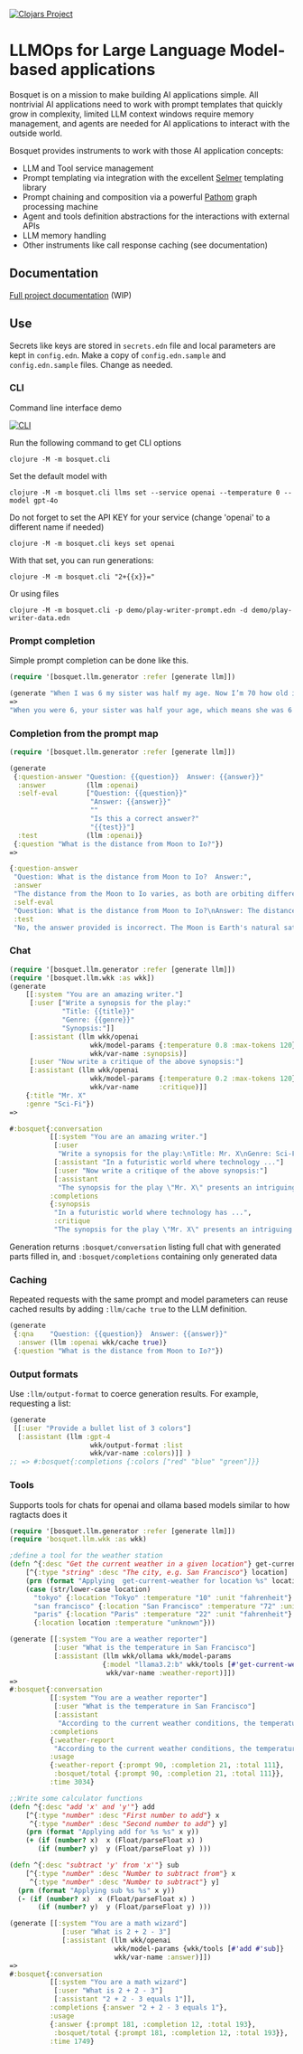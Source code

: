 [![Clojars Project](https://img.shields.io/clojars/v/io.github.zmedelis/bosquet.svg)](https://clojars.org/io.github.zmedelis/bosquet)

# LLMOps for Large Language Model-based applications

Bosquet is on a mission to make building AI applications simple. All nontrivial AI applications need to work with prompt templates that quickly grow in complexity, limited LLM context windows require memory management, and agents are needed for AI applications to interact with the outside world.

Bosquet provides instruments to work with those AI application concepts:

- LLM and Tool service management
- Prompt templating via integration with the excellent [Selmer](https://github.com/yogthos/Selmer) templating library
- Prompt chaining and composition via a powerful [Pathom](https://pathom3.wsscode.com/) graph processing machine
- Agent and tools definition abstractions for the interactions with external APIs
- LLM memory handling
- Other instruments like call response caching (see documentation)

## Documentation

[Full project documentation](https://zmedelis.github.io/bosquet/) (WIP)

## Use

Secrets like keys are stored in `secrets.edn` file and local parameters are kept in `config.edn`. Make a copy of `config.edn.sample` and `config.edn.sample` files. Change as needed.

### CLI

Command line interface demo

[![CLI](https://img.youtube.com/vi/ywlNGiD9gCg/0.jpg)](https://www.youtube.com/watch?v=ywlNGiD9gCg)

Run the following command to get CLI options

```
clojure -M -m bosquet.cli
```

Set the default model with

```
clojure -M -m bosquet.cli llms set --service openai --temperature 0 --model gpt-4o
```

Do not forget to set the API KEY for your service (change 'openai' to a different name if needed)

```
clojure -M -m bosquet.cli keys set openai
```

With that set, you can run generations:

```
clojure -M -m bosquet.cli "2+{{x}}="
```

Or using files

```
clojure -M -m bosquet.cli -p demo/play-writer-prompt.edn -d demo/play-writer-data.edn
```

### Prompt completion

Simple prompt completion can be done like this.

```clojure
(require '[bosquet.llm.generator :refer [generate llm]])

(generate "When I was 6 my sister was half my age. Now I’m 70 how old is my sister?")
=>
"When you were 6, your sister was half your age, which means she was 6 / 2 = 3 years old.\nSince then, there is a constant age difference of 3 years between you and your sister.\nNow that you are 70, your sister would be 70 - 6 = 64 years old."}
```

### Completion from the prompt map

```clojure
(require '[bosquet.llm.generator :refer [generate llm]])

(generate
 {:question-answer "Question: {{question}}  Answer: {{answer}}"
  :answer          (llm :openai)
  :self-eval       ["Question: {{question}}"
                    "Answer: {{answer}}"
                    ""
                    "Is this a correct answer?"
                    "{{test}}"]
  :test            (llm :openai)}
 {:question "What is the distance from Moon to Io?"})
=>

{:question-answer
 "Question: What is the distance from Moon to Io?  Answer:",
 :answer
 "The distance from the Moon to Io varies, as both are orbiting different bodies. On average, the distance between the Moon and Io is approximately 760,000 kilometers (470,000 miles). However, this distance can change due to the elliptical nature of their orbits.",
 :self-eval
 "Question: What is the distance from Moon to Io?\nAnswer: The distance from the Moon to Io varies, as both are orbiting different bodies. On average, the distance between the Moon and Io is approximately 760,000 kilometers (470,000 miles). However, this distance can change due to the elliptical nature of their orbits.\n\nIs this a correct answer?",
 :test
 "No, the answer provided is incorrect. The Moon is Earth's natural satellite, while Io is one of Jupiter's moons. Therefore, the distance between the Moon and Io can vary significantly depending on their relative positions in their respective orbits around Earth and Jupiter."}

```

### Chat

```clojure
(require '[bosquet.llm.generator :refer [generate llm]])
(require '[bosquet.llm.wkk :as wkk])
(generate
    [[:system "You are an amazing writer."]
     [:user ["Write a synopsis for the play:"
             "Title: {{title}}"
             "Genre: {{genre}}"
             "Synopsis:"]]
     [:assistant (llm wkk/openai
                    wkk/model-params {:temperature 0.8 :max-tokens 120}
                    wkk/var-name :synopsis)]
     [:user "Now write a critique of the above synopsis:"]
     [:assistant (llm wkk/openai
                    wkk/model-params {:temperature 0.2 :max-tokens 120}
                    wkk/var-name     :critique)]]
    {:title "Mr. X"
    :genre "Sci-Fi"})
=>

#:bosquet{:conversation
          [[:system "You are an amazing writer."]
           [:user
            "Write a synopsis for the play:\nTitle: Mr. X\nGenre: Sci-Fi\nSynopsis:"]
           [:assistant "In a futuristic world where technology ..."]
           [:user "Now write a critique of the above synopsis:"]
           [:assistant
            "The synopsis for the play \"Mr. X\" presents an intriguing premise ..."]],
          :completions
          {:synopsis
           "In a futuristic world where technology has ...",
           :critique
           "The synopsis for the play \"Mr. X\" presents an intriguing premise set ..."}}
```

Generation returns `:bosquet/conversation` listing full chat with generated parts filled in, and `:bosquet/completions` containing only generated data

### Caching

Repeated requests with the same prompt and model parameters can reuse cached results by adding `:llm/cache true` to the LLM definition.

```clojure
(generate
 {:qna    "Question: {{question}}  Answer: {{answer}}"
  :answer (llm :openai wkk/cache true)}
 {:question "What is the distance from Moon to Io?"})
```

### Output formats

Use `:llm/output-format` to coerce generation results. For example, requesting a list:

```clojure
(generate
 [[:user "Provide a bullet list of 3 colors"]
  [:assistant (llm :gpt-4
                    wkk/output-format :list
                    wkk/var-name :colors)]] )
;; => #:bosquet{:completions {:colors ["red" "blue" "green"]}}
```

### Tools

Supports tools for chats for openai and ollama based models similar to how ragtacts does it

```clojure
(require '[bosquet.llm.generator :refer [generate llm]])
(require 'bosquet.llm.wkk :as wkk)

;define a tool for the weather station
(defn ^{:desc "Get the current weather in a given location"} get-current-weather
    [^{:type "string" :desc "The city, e.g. San Francisco"} location]
    (prn (format "Applying  get-current-weather for location %s" location))
    (case (str/lower-case location)
      "tokyo" {:location "Tokyo" :temperature "10" :unit "fahrenheit"}
      "san francisco" {:location "San Francisco" :temperature "72" :unit "fahrenheit"}
      "paris" {:location "Paris" :temperature "22" :unit "fahrenheit"}
      {:location location :temperature "unknown"}))

(generate [[:system "You are a weather reporter"]
           [:user "What is the temperature in San Francisco"]
           [:assistant (llm wkk/ollama wkk/model-params
                       {:model "llama3.2:b" wkk/tools [#'get-current-weather]}
                        wkk/var-name :weather-report)]])
=>
#:bosquet{:conversation
          [[:system "You are a weather reporter"]
           [:user "What is the temperature in San Francisco"]
           [:assistant
            "According to the current weather conditions, the temperature in San Francisco is 72°F (Fahrenheit)."]],
          :completions
          {:weather-report
           "According to the current weather conditions, the temperature in San Francisco is 72°F (Fahrenheit)."},
          :usage
          {:weather-report {:prompt 90, :completion 21, :total 111},
           :bosquet/total {:prompt 90, :completion 21, :total 111}},
          :time 3034}

;;Write some calculator functions
(defn ^{:desc "add 'x' and 'y'"} add
    [^{:type "number" :desc "First number to add"} x
     ^{:type "number" :desc "Second number to add"} y]
    (prn (format "Applying add for %s %s" x y))
    (+ (if (number? x)  x (Float/parseFloat x) )
       (if (number? y)  y (Float/parseFloat y) )))

(defn ^{:desc "subtract 'y' from 'x'"} sub
    [^{:type "number" :desc "Number to subtract from"} x
     ^{:type "number" :desc "Number to subtract"} y]
  (prn (format "Applying sub %s %s" x y))
  (- (if (number? x)  x (Float/parseFloat x) )
       (if (number? y)  y (Float/parseFloat y) )))

(generate [[:system "You are a math wizard"]
             [:user "What is 2 + 2 - 3"]
             [:assistant (llm wkk/openai
                          wkk/model-params {wkk/tools [#'add #'sub]}
                          wkk/var-name :answer)]])
=>
#:bosquet{:conversation
          [[:system "You are a math wizard"]
           [:user "What is 2 + 2 - 3"]
           [:assistant "2 + 2 - 3 equals 1"]],
          :completions {:answer "2 + 2 - 3 equals 1"},
          :usage
          {:answer {:prompt 181, :completion 12, :total 193},
           :bosquet/total {:prompt 181, :completion 12, :total 193}},
          :time 1749}
```
